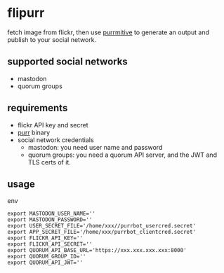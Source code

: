 # flipurr

fetch image from flickr, then use [purrmitive](https://github.com/chux0519/purr/tree/master/purrmitive) to generate an output and publish to your social network.

## supported social networks

- mastodon
- quorum groups

## requirements

- flickr API key and secret
- [purr](https://github.com/chux0519/purr/tree/master/purrmitive) binary
- social network credentials
  - mastodon: you need user name and password
  - quorum groups: you need a quorum API server, and the JWT and TLS certs of it.

## usage

env

```
export MASTODON_USER_NAME=''
export MASTODON_PASSWORD=''
export USER_SECRET_FILE='/home/xxx//purrbot_usercred.secret'
export APP_SECRET_FILE='/home/xxx/purrbot_clientcred.secret'
export FLICKR_API_KEY=''
export FLICKR_API_SECRET=''
export QUORUM_API_BASE_URL='https://xxx.xxx.xxx.xxx:8000'
export QUORUM_GROUP_ID=''
export QUORUM_API_JWT=''
```

